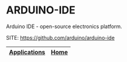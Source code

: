 # ARDUINO-IDE
 
 Arduino IDE - open-source electronics platform.
 
 SITE: https://github.com/arduino/arduino-ide

 | [Applications](https://portable-linux-apps.github.io/apps.html) | [Home](https://portable-linux-apps.github.io)
 | --- | --- |

